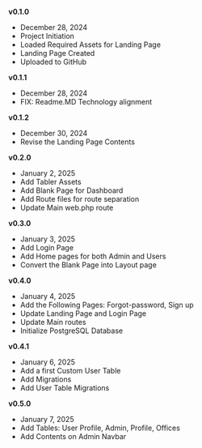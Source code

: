 **v0.1.0**
- December 28, 2024
- Project Initiation
- Loaded Required Assets for Landing Page
- Landing Page Created
- Uploaded to GitHub

**v0.1.1**
- December 28, 2024
- FIX: Readme.MD Technology alignment

**v0.1.2**
- December 30, 2024
- Revise the Landing Page Contents

**v0.2.0**
- January 2, 2025
- Add Tabler Assets
- Add Blank Page for Dashboard
- Add Route files for route separation
- Update Main web.php route


**v0.3.0**
- January 3, 2025
- Add Login Page
- Add Home pages for both Admin and Users
- Convert the Blank Page into Layout page

**v0.4.0**
- January 4, 2025
- Add the Following Pages: Forgot-password, Sign up
- Update Landing Page and Login Page
- Update Main routes
- Initialize PostgreSQL Database

**v0.4.1**
- January 6, 2025
- Add a first Custom User Table
- Add Migrations
- Add User Table Migrations

**v0.5.0**
- January 7, 2025
- Add Tables: User Profile, Admin, Profile, Offices
- Add Contents on Admin Navbar